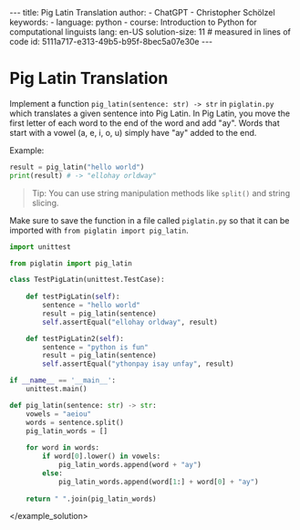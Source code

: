 <exercise>
<description>
---
title: Pig Latin Translation
author:
- ChatGPT
- Christopher Schölzel
keywords:
- language: python
- course: Introduction to Python for computational linguists
lang: en-US
solution-size: 11  # measured in lines of code
id: 5111a717-e313-49b5-b95f-8bec5a07e30e
---

# Pig Latin Translation

Implement a function `pig_latin(sentence: str) -> str` in `piglatin.py` which translates a given sentence into Pig Latin. In Pig Latin, you move the first letter of each word to the end of the word and add "ay". Words that start with a vowel (a, e, i, o, u) simply have "ay" added to the end.

Example:

```python
result = pig_latin("hello world")
print(result) # -> "ellohay orldway"
```

> Tip: You can use string manipulation methods like `split()` and string slicing.

Make sure to save the function in a file called `piglatin.py` so that it can be imported with `from piglatin import pig_latin`.

</description>
<unittest>

```python
import unittest

from piglatin import pig_latin

class TestPigLatin(unittest.TestCase):
    
    def testPigLatin(self):
        sentence = "hello world"
        result = pig_latin(sentence)
        self.assertEqual("ellohay orldway", result)

    def testPigLatin2(self):
        sentence = "python is fun"
        result = pig_latin(sentence)
        self.assertEqual("ythonpay isay unfay", result)

if __name__ == '__main__':
    unittest.main()
```

</unittest>
<example_solution>

```python
def pig_latin(sentence: str) -> str:
    vowels = "aeiou"
    words = sentence.split()
    pig_latin_words = []
    
    for word in words:
        if word[0].lower() in vowels:
            pig_latin_words.append(word + "ay")
        else:
            pig_latin_words.append(word[1:] + word[0] + "ay")
    
    return " ".join(pig_latin_words)
```
</example_solution>
</exercise>